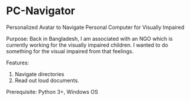 # PC-Navigator
Personalized Avatar to Navigate Personal Computer for Visually Impaired

Purpose: Back in Bangladesh, I am associated with an NGO which is currently working for the visually impaired children. I wanted to do something for the visual impaired from that feelings.

Features: 
  1. Navigate directories
  2. Read out loud documents.
  
Prerequisite: Python 3+, Windows OS

